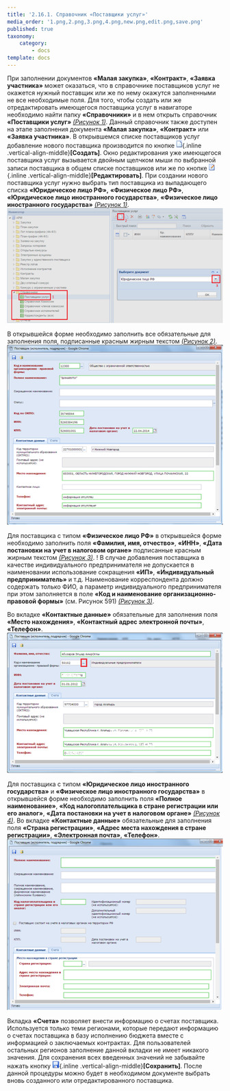 ```yaml
---
title: '2.16.1. Справочник «Поставщики услуг»'
media_order: '1.png,2.png,3.png,4.png,new.png,edit.png,save.png'
published: true
taxonomy:
    category:
        - docs
template: docs
---
```


При заполнении документов **«Малая закупка»**, **«Контракт»**, **«Заявка участника»** может оказаться, что в справочнике поставщиков услуг не окажется нужный поставщик или же по нему окажутся заполненными не все необходимые поля. Для того, чтобы создать или же отредактировать имеющегося поставщика услуг в навигаторе необходимо найти папку **«Справочники»** и в нем открыть справочник **«Поставщики услуг»** *[(Рисунок 1)](#ris-01)*. Данный справочник также доступен на этапе заполнения документа **«Малая закупка»**, **«Контракт»** или **«Заявка участника»**. В открывшемся списке поставщиков услуг добавление нового поставщика производится по кнопке ![](new.png){.inline .vertical-align-middle}**[Создать]**. Окно редактирования уже имеющегося поставщика услуг вызывается двойным щелчком мыши по выбранной записи поставщика в общем списке поставщиков или же по кнопке   ![](edit.png){.inline .vertical-align-middle}**[Редактировать]**.
При создании нового поставщика услуг нужно выбрать тип поставщика из выпадающего списка **«Юридическое лицо РФ»,** **«Физическое лицо РФ»**, **«Юридическое лицо иностранного государства»**, **«Физическое лицо иностранного государства»** *[(Рисунок 1)](#ris-01)*.
![](1.png?id=ris-01)

В открывшейся форме необходимо заполнить все обязательные для заполнения поля, подписанные красным жирным текстом *[(Рисунок 2)](#ris-02)*.
![](2.png?id=ris-02)

Для поставщика с типом **«Физическое лицо РФ»** в открывшейся форме необходимо заполнить поля **«Фамилия, имя, отчество»**, **«ИНН»**, **«Дата постановки на учет в налоговом органе»** подписанные красным жирным текстом *[(Рисунок 3)](#ris-03)*.
! В случае добавления поставщика в качестве индивидуального предпринимателя не допускается в наименовании использование сокращения **«ИП»**, **«Индивидуальный предприниматель»** и т.д. Наименование корреспондента должно содержать только ФИО, а параметр индивидуального предпринимателя при этом заполняется в поле **«Код и наименование организационно-правовой формы»** (см. Рисунок 591) *[(Рисунок 3)](#ris-03)*.

Во вкладке **«Контактные данные»** обязательные для заполнения поля **«Место нахождения»**, **«Контактный адрес электронной почты»**, **«Телефон»**.
![](3.png?id=ris-03)

Для поставщика с типом **«Юридическое лицо иностранного государства»** и **«Физическое лицо иностранного государства»** в открывшейся форме необходимо заполнить поля **«Полное наименование»**, **«Код налогоплательщика в стране регистрации или его аналог»**, **«Дата постановки на учет в налоговом органе»** *[(Рисунок 4)](#ris-04)*.
Во вкладке **«Контактные данные»** обязательные для заполнения поля **«Страна регистрации»**, **«Адрес места нахождения в стране регистрации»**, **«Электронная почта»**, **«Телефон»**.
![](4.png?id=ris-04)

Вкладка **«Счета»** позволяет внести информацию о счетах поставщика. Используется только теми регионами, которые передают информацию о счетах поставщика в базу исполнению бюджета вместе с информацией о заключаемых контрактах. Для пользователей остальных регионов заполнение данной вкладки не имеет никакого значения.
Для сохранения всех введенных значений не забывайте нажать кнопку ![](save.png){.inline .vertical-align-middle}**[Сохранить]**. После данной процедуры можно будет в необходимом документе выбрать вновь созданного или отредактированного поставщика.






